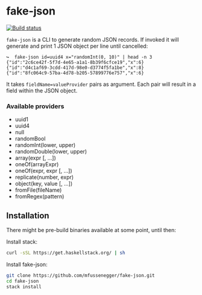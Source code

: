 # fake-json

[![Build status](https://dev.azure.com/mfussenegger/fake-json/_apis/build/status/fake-json-CI?branchName=master)](https://dev.azure.com/mfussenegger/fake-json/_build/latest?definitionId=2)

`fake-json` is a CLI to generate random JSON records. If invoked it will
generate and print 1 JSON object per line until cancelled:

```
↪  fake-json id=uuid4 x="randomInt(0, 10)" | head -n 3
{"id":"2c6ce42f-5f7d-4e65-a1a1-8b39f6cfce19","x":6}
{"id":"d4c1af69-3cdd-417d-98e0-d3774f5fa1be","x":8}
{"id":"8fc064c9-57ba-4d78-b205-57899776e757","x":6}
```

It takes `fieldName=valueProvider` pairs as argument. Each pair will result in
a field within the JSON object.

### Available providers

 - uuid1
 - uuid4
 - null
 - randomBool
 - randomInt(lower, upper)
 - randomDouble(lower, upper)
 - array(expr [, ...])
 - oneOf(arrayExpr)
 - oneOf(expr, expr [, ...])
 - replicate(number, expr)
 - object(key, value [, ...])
 - fromFile(fileName)
 - fromRegex(pattern)


## Installation

There might be pre-build binaries available at some point, until then:

Install stack:

```bash
curl -sSL https://get.haskellstack.org/ | sh
```

Install fake-json:

```bash
git clone https://github.com/mfussenegger/fake-json.git
cd fake-json
stack install
```
